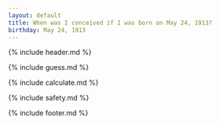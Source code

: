 ```yaml
---
layout: default
title: When was I conceived if I was born on May 24, 1913?
birthday: May 24, 1913
---
```


{% include header.md %}

{% include guess.md %}

{% include calculate.md %}

{% include safety.md %}

{% include footer.md %}



